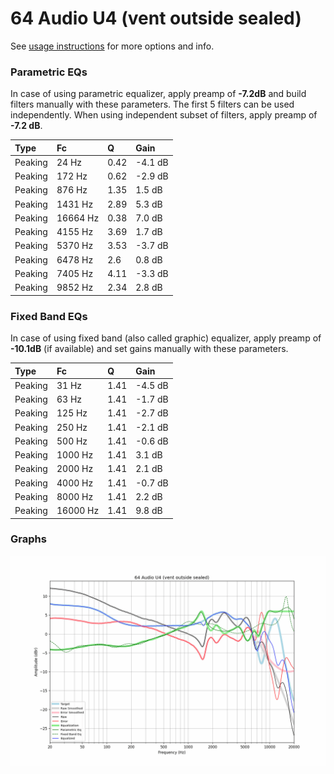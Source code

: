 # 64 Audio U4 (vent outside sealed)
See [usage instructions](https://github.com/jaakkopasanen/AutoEq#usage) for more options and info.

### Parametric EQs
In case of using parametric equalizer, apply preamp of **-7.2dB** and build filters manually
with these parameters. The first 5 filters can be used independently.
When using independent subset of filters, apply preamp of **-7.2 dB**.

| Type    | Fc       |    Q | Gain    |
|:--------|:---------|:-----|:--------|
| Peaking | 24 Hz    | 0.42 | -4.1 dB |
| Peaking | 172 Hz   | 0.62 | -2.9 dB |
| Peaking | 876 Hz   | 1.35 | 1.5 dB  |
| Peaking | 1431 Hz  | 2.89 | 5.3 dB  |
| Peaking | 16664 Hz | 0.38 | 7.0 dB  |
| Peaking | 4155 Hz  | 3.69 | 1.7 dB  |
| Peaking | 5370 Hz  | 3.53 | -3.7 dB |
| Peaking | 6478 Hz  | 2.6  | 0.8 dB  |
| Peaking | 7405 Hz  | 4.11 | -3.3 dB |
| Peaking | 9852 Hz  | 2.34 | 2.8 dB  |

### Fixed Band EQs
In case of using fixed band (also called graphic) equalizer, apply preamp of **-10.1dB**
(if available) and set gains manually with these parameters.

| Type    | Fc       |    Q | Gain    |
|:--------|:---------|:-----|:--------|
| Peaking | 31 Hz    | 1.41 | -4.5 dB |
| Peaking | 63 Hz    | 1.41 | -1.7 dB |
| Peaking | 125 Hz   | 1.41 | -2.7 dB |
| Peaking | 250 Hz   | 1.41 | -2.1 dB |
| Peaking | 500 Hz   | 1.41 | -0.6 dB |
| Peaking | 1000 Hz  | 1.41 | 3.1 dB  |
| Peaking | 2000 Hz  | 1.41 | 2.1 dB  |
| Peaking | 4000 Hz  | 1.41 | -0.7 dB |
| Peaking | 8000 Hz  | 1.41 | 2.2 dB  |
| Peaking | 16000 Hz | 1.41 | 9.8 dB  |

### Graphs
![](./64%20Audio%20U4%20(vent%20outside%20sealed).png)